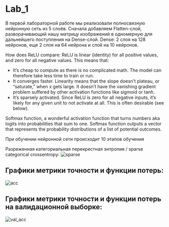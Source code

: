 # Lab_1

В первой лабораторной работе мы реализовали полносвязную нейронную сеть из 5 слоёв.
Сначала добавляем Flatten-слой, разворачивающий нашу матрицу изображений в одномерную для дальнейшего поступления на Dense-слой.
Dense: 2 слоя на 128 нейронов, еще 2 слоя на 64 нейрона и слой на 10 нейронов.


How does ReLU compare:
ReLU is linear (identity) for all positive values, and zero for all negative values. This means that:

- It’s cheap to compute as there is no complicated math. The model can therefore take less time to train or run.
- It converges faster. Linearity means that the slope doesn’t plateau, or “saturate,” when x gets large. It doesn’t have the vanishing gradient problem suffered by other activation functions like sigmoid or tanh.
- It’s sparsely activated. Since ReLU is zero for all negative inputs, it’s likely for any given unit to not activate at all. This is often desirable (see below).

Softmax function, a wonderful activation function that turns numbers aka logits into probabilities that sum to one. Softmax function outputs a vector that represents the probability distributions of a list of potential outcomes.

При обучении нейронной сети происходит 10 этапов обучения


Разреженная категориальная перекрестная энтропия /
sparse categorical crossentropy: 
![sparse](https://i.ibb.co/fYV0f5L/photo-2020-04-07-17-02-26.jpg)

## Графики метрики точности и функции потерь:

![acc](https://i.ibb.co/Bjys3VJ/acc.jpg)

## Графики метрики точности и функции потерь на валидационной выборке:

![val_acc](https://i.ibb.co/hcwYYkS/val-acc.jpg)
